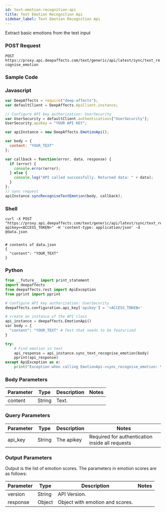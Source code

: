 ```yaml
---
id: text-emotion-recognition-api
title: Text Emotion Recognition Api
sidebar_label: Text Emotion Recognition Api
---
```


Extract basic emotions from the text input

### POST Request

`POST https://proxy.api.deepaffects.com/text/generic/api/latest/sync/text_recognise_emotion`

### Sample Code

### Javascript

```javascript
var DeepAffects = require("deep-affects");
var defaultClient = DeepAffects.ApiClient.instance;

// Configure API key authorization: UserSecurity
var UserSecurity = defaultClient.authentications["UserSecurity"];
UserSecurity.apiKey = "YOUR API KEY";

var apiInstance = new DeepAffects.EmotionApi();

var body = {
  content: "YOUR_TEXT"
};

var callback = function(error, data, response) {
  if (error) {
    console.error(error);
  } else {
    console.log("API called successfully. Returned data: " + data);
  }
};
// sync request
apiInstance.syncRecogniseTextEmotion(body, callback);
```

### Shell

```shell
curl -X POST "https://proxy.api.deepaffects.com/text/generic/api/latest/sync/text_recognise_emotion?apikey=<ACCESS_TOKEN>" -H 'content-type: application/json' -d @data.json


# contents of data.json
{
  "content": "YOUR_TEXT"
}
```

### Python

```python
from __future__ import print_statement
import deepaffects
from deepaffects.rest import ApiException
from pprint import pprint

# Configure API key authorization: UserSecurity
deepaffects.configuration.api_key['apikey'] = '<ACCESS_TOKEN>'

# create an instance of the API class
api_instance = deepaffects.EmotionApi()
var body = {
  "content": "YOUR_TEXT" # Text that needs to be featurized
}

try:
    # Find emotion in text
    api_response = api_instance.sync_text_recognise_emotion(body)
    pprint(api_response)
except ApiException as e:
    print("Exception when calling EmotionApi->sync_recognise_emotion: %s\n" % e)
```

### Body Parameters

| Parameter | Type   | Description | Notes |
| --------- | ------ | ----------- | ----- |
| content   | String | Text.       |       |

### Query Parameters

| Parameter | Type   | Description | Notes                                           |
| --------- | ------ | ----------- | ----------------------------------------------- |
| api_key   | String | The apikey  | Required for authentication inside all requests |

### Output Parameters

Output is the list of emotion scores. The parameters in emotion scores are as follows:

| Parameter | Type   | Description                     | Notes |
| --------- | ------ | ------------------------------- | ----- |
| version   | String | API Version.                    |       |
| response  | Object | Object with emotion and scores. |       |
